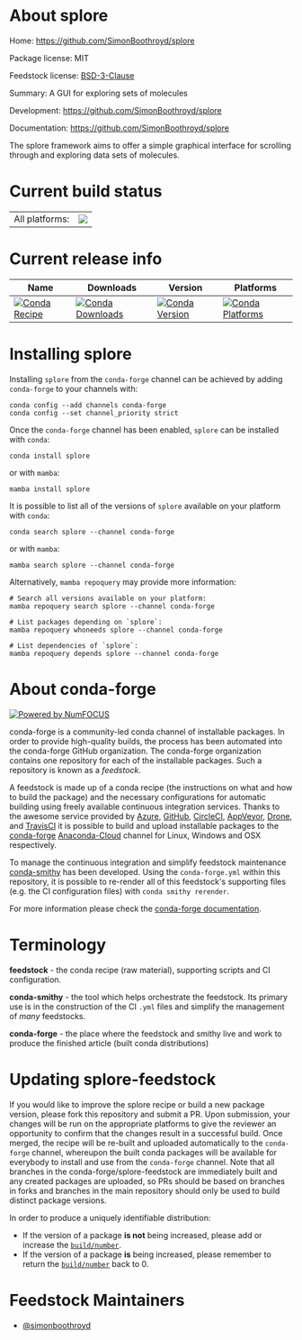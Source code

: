 About splore
============

Home: https://github.com/SimonBoothroyd/splore

Package license: MIT

Feedstock license: [BSD-3-Clause](https://github.com/conda-forge/splore-feedstock/blob/main/LICENSE.txt)

Summary: A GUI for exploring sets of molecules

Development: https://github.com/SimonBoothroyd/splore

Documentation: https://github.com/SimonBoothroyd/splore

The splore framework aims to offer a simple graphical interface for scrolling through
and exploring data sets of molecules.


Current build status
====================


<table><tr><td>All platforms:</td>
    <td>
      <a href="https://dev.azure.com/conda-forge/feedstock-builds/_build/latest?definitionId=16033&branchName=main">
        <img src="https://dev.azure.com/conda-forge/feedstock-builds/_apis/build/status/splore-feedstock?branchName=main">
      </a>
    </td>
  </tr>
</table>

Current release info
====================

| Name | Downloads | Version | Platforms |
| --- | --- | --- | --- |
| [![Conda Recipe](https://img.shields.io/badge/recipe-splore-green.svg)](https://anaconda.org/conda-forge/splore) | [![Conda Downloads](https://img.shields.io/conda/dn/conda-forge/splore.svg)](https://anaconda.org/conda-forge/splore) | [![Conda Version](https://img.shields.io/conda/vn/conda-forge/splore.svg)](https://anaconda.org/conda-forge/splore) | [![Conda Platforms](https://img.shields.io/conda/pn/conda-forge/splore.svg)](https://anaconda.org/conda-forge/splore) |

Installing splore
=================

Installing `splore` from the `conda-forge` channel can be achieved by adding `conda-forge` to your channels with:

```
conda config --add channels conda-forge
conda config --set channel_priority strict
```

Once the `conda-forge` channel has been enabled, `splore` can be installed with `conda`:

```
conda install splore
```

or with `mamba`:

```
mamba install splore
```

It is possible to list all of the versions of `splore` available on your platform with `conda`:

```
conda search splore --channel conda-forge
```

or with `mamba`:

```
mamba search splore --channel conda-forge
```

Alternatively, `mamba repoquery` may provide more information:

```
# Search all versions available on your platform:
mamba repoquery search splore --channel conda-forge

# List packages depending on `splore`:
mamba repoquery whoneeds splore --channel conda-forge

# List dependencies of `splore`:
mamba repoquery depends splore --channel conda-forge
```


About conda-forge
=================

[![Powered by
NumFOCUS](https://img.shields.io/badge/powered%20by-NumFOCUS-orange.svg?style=flat&colorA=E1523D&colorB=007D8A)](https://numfocus.org)

conda-forge is a community-led conda channel of installable packages.
In order to provide high-quality builds, the process has been automated into the
conda-forge GitHub organization. The conda-forge organization contains one repository
for each of the installable packages. Such a repository is known as a *feedstock*.

A feedstock is made up of a conda recipe (the instructions on what and how to build
the package) and the necessary configurations for automatic building using freely
available continuous integration services. Thanks to the awesome service provided by
[Azure](https://azure.microsoft.com/en-us/services/devops/), [GitHub](https://github.com/),
[CircleCI](https://circleci.com/), [AppVeyor](https://www.appveyor.com/),
[Drone](https://cloud.drone.io/welcome), and [TravisCI](https://travis-ci.com/)
it is possible to build and upload installable packages to the
[conda-forge](https://anaconda.org/conda-forge) [Anaconda-Cloud](https://anaconda.org/)
channel for Linux, Windows and OSX respectively.

To manage the continuous integration and simplify feedstock maintenance
[conda-smithy](https://github.com/conda-forge/conda-smithy) has been developed.
Using the ``conda-forge.yml`` within this repository, it is possible to re-render all of
this feedstock's supporting files (e.g. the CI configuration files) with ``conda smithy rerender``.

For more information please check the [conda-forge documentation](https://conda-forge.org/docs/).

Terminology
===========

**feedstock** - the conda recipe (raw material), supporting scripts and CI configuration.

**conda-smithy** - the tool which helps orchestrate the feedstock.
                   Its primary use is in the construction of the CI ``.yml`` files
                   and simplify the management of *many* feedstocks.

**conda-forge** - the place where the feedstock and smithy live and work to
                  produce the finished article (built conda distributions)


Updating splore-feedstock
=========================

If you would like to improve the splore recipe or build a new
package version, please fork this repository and submit a PR. Upon submission,
your changes will be run on the appropriate platforms to give the reviewer an
opportunity to confirm that the changes result in a successful build. Once
merged, the recipe will be re-built and uploaded automatically to the
`conda-forge` channel, whereupon the built conda packages will be available for
everybody to install and use from the `conda-forge` channel.
Note that all branches in the conda-forge/splore-feedstock are
immediately built and any created packages are uploaded, so PRs should be based
on branches in forks and branches in the main repository should only be used to
build distinct package versions.

In order to produce a uniquely identifiable distribution:
 * If the version of a package **is not** being increased, please add or increase
   the [``build/number``](https://docs.conda.io/projects/conda-build/en/latest/resources/define-metadata.html#build-number-and-string).
 * If the version of a package **is** being increased, please remember to return
   the [``build/number``](https://docs.conda.io/projects/conda-build/en/latest/resources/define-metadata.html#build-number-and-string)
   back to 0.

Feedstock Maintainers
=====================

* [@simonboothroyd](https://github.com/simonboothroyd/)

